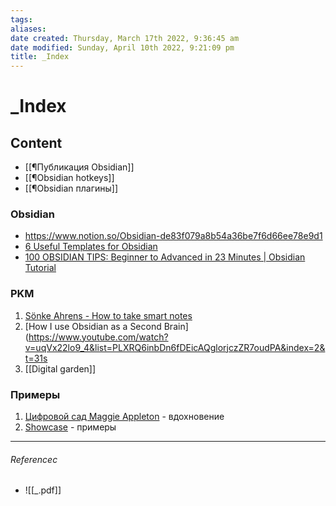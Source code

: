 ```yaml
---
tags: 
aliases: 
date created: Thursday, March 17th 2022, 9:36:45 am
date modified: Sunday, April 10th 2022, 9:21:09 pm
title: _Index
---
```


# _Index

## Content

- [[¶Публикация Obsidian]]
- [[¶Obsidian hotkeys]]
- [[¶Obsidian плагины]]

### Obsidian

- https://www.notion.so/Obsidian-de83f079a8b54a36be7f6d66ee78e9d1
- [6 Useful Templates for Obsidian](https://filipedonadio.com/6-useful-templates-for-obsidian/)
- [100 OBSIDIAN TIPS: Beginner to Advanced in 23 Minutes | Obsidian Tutorial](https://www.youtube.com/watch?v=wKNWMBeGCuU)

### PKM

1. [Sönke Ahrens - How to take smart notes](https://vimeo.com/275530205)
2. [How I use Obsidian as a Second Brain](https://www.youtube.com/watch?v=uqVx22lo9_4&list=PLXRQ6inbDn6fDEicAQglorjczZR7oudPA&index=2&t=31s
3. [[Digital garden]]

### Примеры

1. [Цифровой сад Maggie Appleton](https://maggieappleton.com/about) - вдохновение
2. [Showcase](https://quartz.jzhao.xyz/notes/showcase/) - примеры


---

###### Referencec

- ![[_.pdf]]
